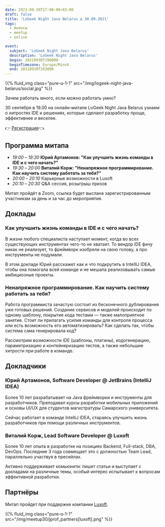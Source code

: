 ```yaml
---
date: 2021-09-20T17:00:00+03:00
draft: false
title: 'LoGeek Night Java Belarus ∆ 30.09.2021'
tags:
  - Анонсы
  - meetup
  - online

event:
  subject: 'LoGeek Night Java Belarus'
  description: 'LoGeek Night Java Belarus'
  begin: 20210930T190000
  beginTimezone: Europe/Minsk
  end: 20210930T203000
---
```


{{% fluid_img class="pure-u-1-1" src="/img/logeek-night-java-belarus/social.jpg" %}}

Зачем работать много, если можно работать умно? 

30 сентября в 19.00 на онлайн-митапе LoGeek Night Java Belarus узнаем о хитростях IDE и решениях, которые сделают разработку проще, эффективнее и веселее.

👉 [Регистрация](https://career.luxoft.com/locations/belarus/logeek-night)👈.

<!--more-->

## Программа митапа
* _19:00_ – _19:30_ **Юрий Артамонов: "Как улучшить жизнь команды в IDE и с чего начать?"**
* _19:30_ – _20:00_ **Виталий Корж: "Ненапряжное программирование. Как научить систему работать за тебя?"**
* _20:00_ – _20:10_ Карьерные возможности в Luxoft
* _20:10_ – _20:30_ Q&A сессия, розыгрыш призов

Митап пройдёт в Zoom, ссылка будет выслана зарегистрированным участникам за день и за час до мероприятия.

## Доклады

### Как улучшить жизнь команды в IDE и с чего начать?

В жизни любого специалиста наступает момент, когда во всех существующих инструментах чего-то не хватает.
То вендор IDE фичу никак не реализует, то фреймворк изобрели на свою голову, а про инструменты не подумали.

В этом докладе Юрий расскажет как и что подкрутить в IntellIJ IDEA, чтобы она помогала всей команде и не мешала реализовывать самые амбициозные проекты.

### Ненапряжное программирование. Как научить систему работать за тебя?

Работа программиста зачастую состоит из бесконечного дублирования уже готовых решений.
Создание сервисов и моделей происходит по одному шаблону, покрытие кода тестами — также малоприятное занятие.
Стоит ли прилагать усилия команды для контроля процесса или есть возможность его автоматизировать?
Как сделать так, чтобы система сама генерировала код? 

Рассмотрим возможности IDE (шаблоны, плагины), кодогенерацию, параметризацию и контейнеризацию тестов, а также небольшие хитрости при работе в команде.

## Докладчики

### Юрий Артамонов, Software Developer @ JetBrains (IntelliJ IDEA)

Более 10 лет разрабатывает на Java фреймворки и инструменты для разработчиков.
Преподавал курсы разработки мобильных приложений и основы UI/UX для студентов магистратуры Самарского университета.

Сейчас работает в команде IntelliJ IDEA, стараясь улучшить жизнь разработчиков при помощи различных инструментов.

### Виталий Корж, Lead Software Developer @ Luxoft

Более 10 лет опыта в разработке на позициях Backend, Full-stack, DBA, DevOps.
Последние 3 года совмещает это с должностью Team Lead, параллельно участвуя в пресейлах. 

Активно поддерживает комьюнити: пишет статьи и выступает с докладами на различные темы, особый интерес испытывает к вопросам эффективной разработки.

## Партнёры

Митап пройдет при поддержке компании [Luxoft](https://luxoft.com).

{{% fluid_img class="pure-u-1-1" src="/img/meetup30/jprof_partners[luxoft].png" %}}
